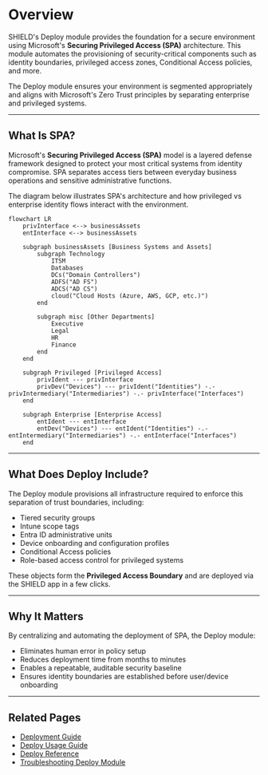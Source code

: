 # Overview

SHIELD's Deploy module provides the foundation for a secure environment using Microsoft's **Securing Privileged Access (SPA)** architecture. This module automates the provisioning of security-critical components such as identity boundaries, privileged access zones, Conditional Access policies, and more.

The Deploy module ensures your environment is segmented appropriately and aligns with Microsoft's Zero Trust principles by separating enterprise and privileged systems.

---

## What Is SPA?

Microsoft's **Securing Privileged Access (SPA)** model is a layered defense framework designed to protect your most critical systems from identity compromise. SPA separates access tiers between everyday business operations and sensitive administrative functions.

The diagram below illustrates SPA's architecture and how privileged vs enterprise identity flows interact with the environment.

```mermaid
flowchart LR
    privInterface <--> businessAssets
    entInterface <--> businessAssets

    subgraph businessAssets [Business Systems and Assets]
        subgraph Technology
            ITSM
            Databases
            DCs("Domain Controllers")
            ADFS("AD FS")
            ADCS("AD CS")
            cloud("Cloud Hosts (Azure, AWS, GCP, etc.)")
        end

        subgraph misc [Other Departments]
            Executive
            Legal
            HR
            Finance
        end
    end

    subgraph Privileged [Privileged Access]
        privIdent --- privInterface
        privDev("Devices") --- privIdent("Identities") -.- privIntermediary("Intermediaries") -.- privInterface("Interfaces")
    end

    subgraph Enterprise [Enterprise Access]
        entIdent --- entInterface
        entDev("Devices") --- entIdent("Identities") -.- entIntermediary("Intermediaries") -.- entInterface("Interfaces")
    end
```

---

## What Does Deploy Include?

The Deploy module provisions all infrastructure required to enforce this separation of trust boundaries, including:

- Tiered security groups
- Intune scope tags
- Entra ID administrative units
- Device onboarding and configuration profiles
- Conditional Access policies
- Role-based access control for privileged systems

These objects form the **Privileged Access Boundary** and are deployed via the SHIELD app in a few clicks.

---

## Why It Matters

By centralizing and automating the deployment of SPA, the Deploy module:

- Eliminates human error in policy setup
- Reduces deployment time from months to minutes
- Enables a repeatable, auditable security baseline
- Ensures identity boundaries are established before user/device onboarding

---

## Related Pages

- [Deployment Guide](../Getting-Started.md)
- [Deploy Usage Guide](Usage-Guide.md)
- [Deploy Reference](Reference/index.md)
- [Troubleshooting Deploy Module](Troubleshooting.md)
